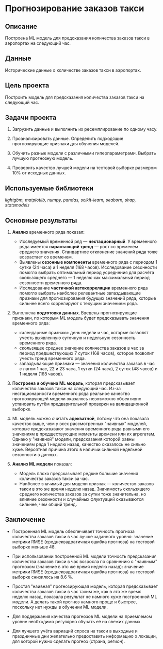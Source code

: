 # Прогнозирование заказов такси

## Описание

Построена ML модель для предсказания количества заказов такси в аэропортах на следующий час.


## Данные

Исторические данные о количестве заказов такси в аэропортах.


## Цель проекта

Построить модель для предсказания количества заказов такси на следующий час. 


## Задачи проекта

1. Загрузить данные и выполнить их ресемплирование по одному часу.

2. Проанализировать данные. Определить подходящие прогнозирующие признаки для обучения моделей.

3. Обучить разные модели с различными гиперпараметрами. Выбрать лучшую прогнозную модель.

4. Проверить качество лучшей модели на тестовой выборке размером 10% от исходных данных.


## Используемые библиотеки
*lightgbm, matplotlib, numpy, pandas, scikit-learn, seaborn, shap, statsmodels*

## Основные результаты

1. **Анализ** временного ряда показал:
    - Исследуемый временной ряд — **нестационарный**.  У временного ряда имеется **нарастающий тренд** — рост со временем среднего значения. Стандартное отклонение значений ряда тоже возрастает со временем.
    - Выявлены **сезонные компоненты** временного ряда с периодом 1 сутки (24 часа) и 1 неделя (168 часов). Исследование сезонности помогло выбрать оптимальный период усреднения для расчёта скользящего среднего — 1 неделю как максимальный период сезонности временного ряда.
    - Исследование **частичной автокорреляции** временного ряда помогло выбрать наиболее релевантные запаздывающие признаки для прогнозирования будущих значений ряда, которые сильнее всего коррелируют с текущим значением ряда.

2. Выполнена **подготовка данных**. Введены прогнозирующие признаки, по которым ML модель будет предсказывать значения временного ряда:
    - календарные признаки: день недели и час, которые позволят учесть выявленную суточную и недельную сезонность временного ряда. 
    - скользящее среднее значение количества заказов в час за период предшествующих 7 суток (168 часов), которое позволит учесть тренд временного ряда.
    - запаздывающие признаки — значения количества заказов в час с лагом 1 час, 22 и 23 часа, 1 сутки (24 часа), 2 суток (48 часов) и 1 неделя (168 часов).

3. **Построена и обучена ML модель**, которая предсказывает количество заказов такси на следующий час. Из-за нестационарности временного ряда реальное качество прогнозирующей модели оказалось невозможно объективно установить путём предварительной проверки на валидационной выборке.

4. ML модель можно считать **адекватной**, потому что она показала качество выше, чем у всех рассмотренных "наивных" моделей, которые предсказывают значения временного ряда равными его значениям в предшествующие моменты времени или их агрегатам. Однако у "наивной" модели, предсказания которой равны значениям ряда 1 неделю назад, качество оказалось не сильно хуже. Вероятная причина этого в наличии сильной недельной сезонности в данных.

5. **Анализ ML модели** показал:
    - Модель плохо предсказывает редкие большие значения количества заказов такси за час. 
    - Наиболее значимый для модели признак — количество заказов такси в это же время неделю назад. Значимость скользящего среднего количества заказов за сутки тоже значительна, но влияние сезонности и случайных флуктуаций оказываются сильнее, чем общий тренд.


## Заключение

- Построенная ML модель обеспечивает точность прогноза количества заказов такси в час лучше заданного уровня: значение метрики RMSE (среднеквадратичная ошибка прогноза) на тестовой выборке меньше 48.

- При использовании построенной ML модели точность предсказания количества заказов такси в час возросла по сравнению с "наивным" прогнозом (значение в это же время неделю назад): значение метрики RMSE (среднеквадратичная ошибка прогноза) на тестовой выборке снизилось на 8.6 %.

- Простая "наивная" прогнозирующая модель, которая предсказывает количества заказов такси в час таким же, как в это же время неделю назад, показала результат не намного хуже построенной ML модели. А делать такой прогноз намного проще и быстрее, поскольку нет нужды в обучении ML модели.

- Для поддержания качества прогнозов ML модели на приемлемом уровне необходимо регулярно обучать её на свежих данных.

- Для лучшего учёта вариаций спроса на такси в выходные и праздничные дни желательно предоставить информацию о локации, для которой нужно сделать прогноз (страна, регион).
